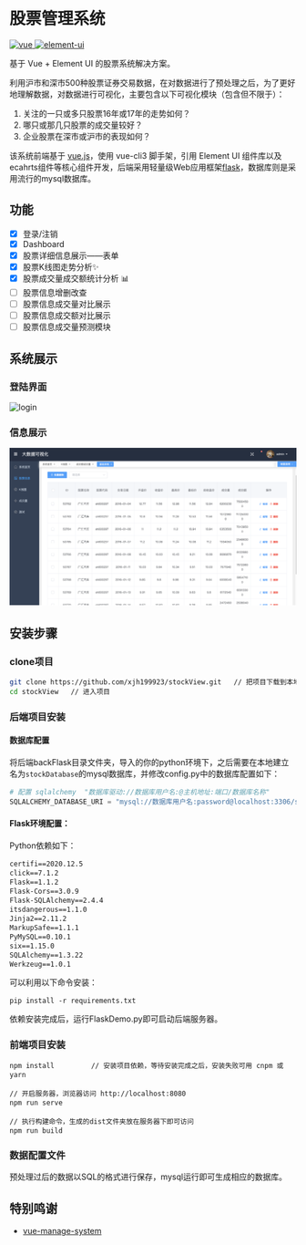 # 股票管理系统

<a href="https://github.com/vuejs/vue">
    <img src="https://img.shields.io/badge/vue-2.6.10-brightgreen.svg" alt="vue">
  </a>
  <a href="https://github.com/ElemeFE/element">
    <img src="https://img.shields.io/badge/element--ui-2.8.2-brightgreen.svg" alt="element-ui">
  </a>

基于 Vue + Element UI 的股票系统解决方案。



利用沪市和深市500种股票证券交易数据，在对数据进行了预处理之后，为了更好地理解数据，对数据进行可视化，主要包含以下可视化模块（包含但不限于）：

1. 关注的一只或多只股票16年或17年的走势如何？
2. 哪只或那几只股票的成交量较好？
3. 企业股票在深市或沪市的表现如何？

该系统前端基于 [vue.js](https://cn.vuejs.org/index.html)，使用 vue-cli3 脚手架，引用 Element UI 组件库以及ecahrts组件等核心组件开发，后端采用轻量级Web应用框架[flask](https://flask.palletsprojects.com/en/1.1.x/)，数据库则是采用流行的mysql数据库。

## 功能

-   [x] 登录/注销
-   [x] Dashboard
-   [x] 股票详细信息展示——表单
-   [x] 股票K线图走势分析:sparkles:
-   [x] 股票成交量成交额统计分析 :bar_chart:
-   [ ] 股票信息增删改查
-   [ ] 股票信息成交量对比展示
-   [ ] 股票信息成交额对比展示
-   [ ] 股票信息成交量预测模块

## 系统展示

### 登陆界面

![login](./dataviewWeb/screenshots/login.png)

### 信息展示

![table](./dataviewWeb/screenshots/table.png)

## 安装步骤

### clone项目

```sh
git clone https://github.com/xjh199923/stockView.git   // 把项目下载到本地
cd stockView   // 进入项目
```

### 后端项目安装

#### 数据库配置

将后端backFlask目录文件夹，导入的你的python环境下，之后需要在本地建立名为`stockDatabase`的mysql数据库，并修改config.py中的数据库配置如下：

```python
# 配置 sqlalchemy  "数据库驱动://数据库用户名:@主机地址:端口/数据库名称"
SQLALCHEMY_DATABASE_URI = "mysql://数据库用户名:password@localhost:3306/stockDatabase"
```

#### Flask环境配置：

Python依赖如下：

```
certifi==2020.12.5
click==7.1.2
Flask==1.1.2
Flask-Cors==3.0.9
Flask-SQLAlchemy==2.4.4
itsdangerous==1.1.0
Jinja2==2.11.2
MarkupSafe==1.1.1
PyMySQL==0.10.1
six==1.15.0
SQLAlchemy==1.3.22
Werkzeug==1.0.1
```

可以利用以下命令安装：

```shell
pip install -r requirements.txt
```

依赖安装完成后，运行FlaskDemo.py即可启动后端服务器。

### 前端项目安装

```shell
npm install         // 安装项目依赖，等待安装完成之后，安装失败可用 cnpm 或 yarn

// 开启服务器，浏览器访问 http://localhost:8080
npm run serve

// 执行构建命令，生成的dist文件夹放在服务器下即可访问
npm run build
```

### 数据配置文件

预处理过后的数据以SQL的格式进行保存，mysql运行即可生成相应的数据库。

## 特别鸣谢

- [vue-manage-system](https://github.com/lin-xin/vue-manage-system)